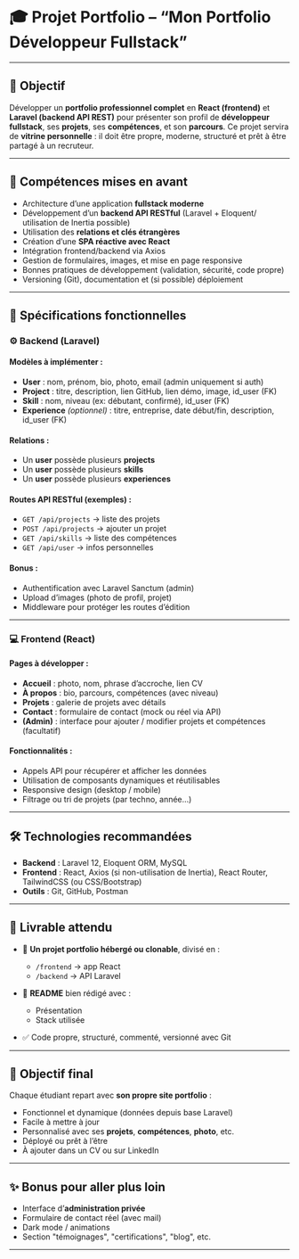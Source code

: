 # 🎓 Projet Portfolio – **“Mon Portfolio Développeur Fullstack”**

---

## 🎯 Objectif

Développer un **portfolio professionnel complet** en **React (frontend)** et **Laravel (backend API REST)** pour présenter son profil de **développeur fullstack**, ses **projets**, ses **compétences**, et son **parcours**.
Ce projet servira de **vitrine personnelle** : il doit être propre, moderne, structuré et prêt à être partagé à un recruteur.

---

## 🧠 Compétences mises en avant

* Architecture d’une application **fullstack moderne**
* Développement d’un **backend API RESTful** (Laravel + Eloquent/ utilisation de Inertia possible)
* Utilisation des **relations et clés étrangères**
* Création d’une **SPA réactive avec React**
* Intégration frontend/backend via Axios
* Gestion de formulaires, images, et mise en page responsive
* Bonnes pratiques de développement (validation, sécurité, code propre)
* Versioning (Git), documentation et (si possible) déploiement

---

## 🧱 Spécifications fonctionnelles

### ⚙️ Backend (Laravel)

#### Modèles à implémenter :

* **User** : nom, prénom, bio, photo, email (admin uniquement si auth)
* **Project** : titre, description, lien GitHub, lien démo, image, id\_user (FK)
* **Skill** : nom, niveau (ex: débutant, confirmé), id\_user (FK)
* **Experience** *(optionnel)* : titre, entreprise, date début/fin, description, id\_user (FK)

#### Relations :

* Un **user** possède plusieurs **projects**
* Un **user** possède plusieurs **skills**
* Un **user** possède plusieurs **experiences**

#### Routes API RESTful (exemples) :

* `GET /api/projects` → liste des projets
* `POST /api/projects` → ajouter un projet
* `GET /api/skills` → liste des compétences
* `GET /api/user` → infos personnelles

#### Bonus :

* Authentification avec Laravel Sanctum (admin)
* Upload d’images (photo de profil, projet)
* Middleware pour protéger les routes d’édition

---

### 💻 Frontend (React)

#### Pages à développer :

* **Accueil** : photo, nom, phrase d’accroche, lien CV
* **À propos** : bio, parcours, compétences (avec niveau)
* **Projets** : galerie de projets avec détails
* **Contact** : formulaire de contact (mock ou réel via API)
* **(Admin)** : interface pour ajouter / modifier projets et compétences (facultatif)

#### Fonctionnalités :

* Appels API pour récupérer et afficher les données
* Utilisation de composants dynamiques et réutilisables
* Responsive design (desktop / mobile)
* Filtrage ou tri de projets (par techno, année…)

---

## 🛠 Technologies recommandées

* **Backend** : Laravel 12, Eloquent ORM, MySQL 
* **Frontend** : React, Axios (si non-utilisation de Inertia), React Router, TailwindCSS (ou CSS/Bootstrap)
* **Outils** : Git, GitHub, Postman

---

## 📂 Livrable attendu

* 🎯 **Un projet portfolio hébergé ou clonable**, divisé en :

  * `/frontend` → app React
  * `/backend` → API Laravel
* 📝 **README** bien rédigé avec :

  * Présentation
  * Stack utilisée
* ✅ Code propre, structuré, commenté, versionné avec Git

---

## 🚀 Objectif final

Chaque étudiant repart avec **son propre site portfolio** :

* Fonctionnel et dynamique (données depuis base Laravel)
* Facile à mettre à jour
* Personnalisé avec ses **projets**, **compétences**, **photo**, etc.
* Déployé ou prêt à l’être
* À ajouter dans un CV ou sur LinkedIn

---

## ✨ Bonus pour aller plus loin

* Interface d’**administration privée**
* Formulaire de contact réel (avec mail)
* Dark mode / animations
* Section "témoignages", "certifications", "blog", etc.

---
